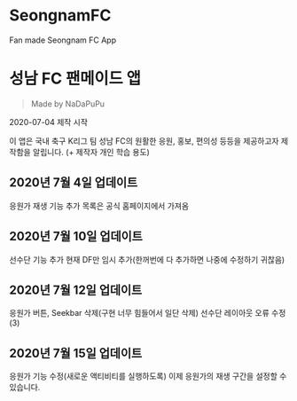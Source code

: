 # SeongnamFC
Fan made Seongnam FC App

# 성남 FC 팬메이드 앱
> Made by NaDaPuPu   

2020-07-04 제작 시작

이 앱은 국내 축구 K리그 팀 성남 FC의 원활한 응원, 홍보, 편의성 등등을 제공하고자 제작함을 알립니다.
(+ 제작자 개인 학습 용도)

## 2020년 7월 4일 업데이트
응원가 재생 기능 추가
목록은 공식 홈페이지에서 가져옴

## 2020년 7월 10일 업데이트
선수단 기능 추가
현재 DF만 임시 추가(한꺼번에 다 추가하면 나중에 수정하기 귀찮음)

## 2020년 7월 12일 업데이트
응원가 버튼, Seekbar 삭제(구현 너무 힘들어서 일단 삭제)
선수단 레이아웃 오류 수정(3)

## 2020년 7월 15일 업데이트
응원가 기능 수정(새로운 액티비티를 실행하도록)
이제 응원가의 재생 구간을 설정할 수 있습니다.
